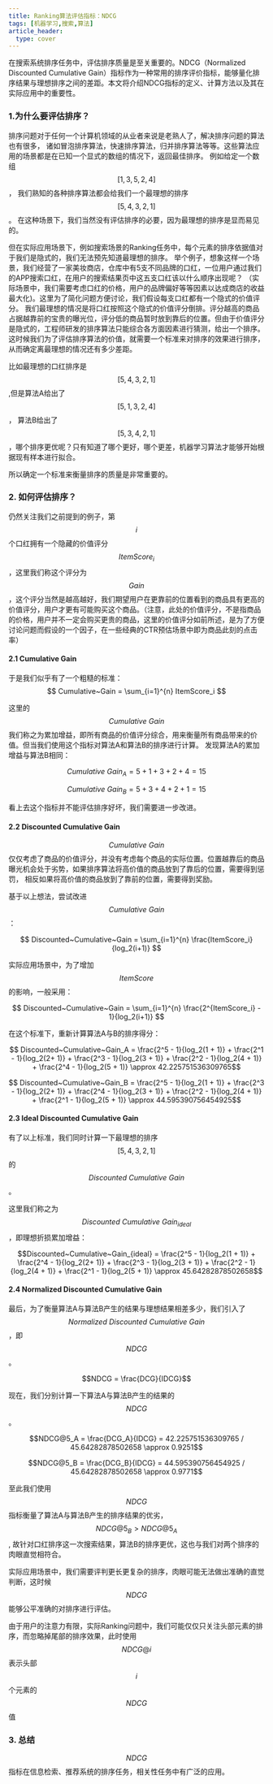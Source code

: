 ```yaml
---
title: Ranking算法评估指标：NDCG
tags: [机器学习,搜索,算法]
article_header:
  type: cover
---
```

在搜索系统排序任务中，评估排序质量是至关重要的。NDCG（Normalized Discounted Cumulative Gain）指标作为一种常用的排序评价指标，能够量化排序结果与理想排序之间的差距。本文将介绍NDCG指标的定义、计算方法以及其在实际应用中的重要性。
<!--more-->

### 1.为什么要评估排序？
排序问题对于任何一个计算机领域的从业者来说是老熟人了，解决排序问题的算法也有很多，
诸如冒泡排序算法，快速排序算法，归并排序算法等等。这些算法应用的场景都是在已知一个显式的数组的情况下，返回最佳排序。
例如给定一个数组$$[1,3,5,2,4]$$， 我们熟知的各种排序算法都会给我们一个最理想的排序$$[5,4,3,2,1]$$。
在这种场景下，我们当然没有评估排序的必要，因为最理想的排序是显而易见的。

但在实际应用场景下，例如搜索场景的Ranking任务中，每个元素的排序依据值对于我们是隐式的，我们无法预先知道最理想的排序。
举个例子，想象这样一个场景，我们经营了一家美妆商店，仓库中有5支不同品牌的口红，一位用户通过我们的APP搜索口红，在用户的搜索结果页中这五支口红该以什么顺序出现呢？
（实际场景中，我们需要考虑口红的价格，用户的品牌偏好等等因素以达成商店的收益最大化)。这里为了简化问题方便讨论，我们假设每支口红都有一个隐式的价值评分。
我们最理想的情况是将口红按照这个隐式的价值评分倒排。评分越高的商品占据越靠前的宝贵的曝光位，评分低的商品暂时放到靠后的位置。但由于价值评分是隐式的，工程师研发的排序算法只能综合各方面因素进行猜测，给出一个排序。
这时候我们为了评估排序算法的价值，就需要一个标准来对排序的效果进行排序，从而确定离最理想的情况还有多少差距。

比如最理想的口红排序是$$[5,4,3,2,1]$$,但是算法A给出了$$[5,1,3,2,4]$$， 算法B给出了$$[5,3,4,2,1]$$，哪个排序更优呢？只有知道了哪个更好，哪个更差，机器学习算法才能够开始根据现有样本进行拟合。

所以确定一个标准来衡量排序的质量是非常重要的。

### 2. 如何评估排序？
仍然关注我们之前提到的例子，第$$i$$个口红拥有一个隐藏的价值评分$$ItemScore_i$$，这里我们称这个评分为$$Gain$$，这个评分当然是越高越好，我们期望用户在更靠前的位置看到的商品具有更高的价值评分，用户才更有可能购买这个商品。（注意，此处的价值评分，不是指商品的价格，用户并不一定会购买更贵的商品，这里的价值评分如前所述，是为了方便讨论问题而假设的一个因子，在一些经典的CTR预估场景中即为商品此刻的点击率）

#### 2.1 Cumulative Gain
于是我们似乎有了一个粗糙的标准：
$$ Cumulative~Gain = \sum_{i=1}^{n} ItemScore_i $$

这里的$$Cumulative~Gain$$我们称之为累加增益，即所有商品的价值评分综合，用来衡量所有商品带来的价值。但当我们使用这个指标对算法A和算法B的排序进行计算。
发现算法A的累加增益与算法B相同：

$$ Cumulative~Gain_A = 5 + 1 + 3 + 2 + 4 = 15 $$

$$ Cumulative~Gain_B = 5 + 3 + 4 + 2 + 1 = 15 $$

看上去这个指标并不能评估排序好坏，我们需要进一步改进。


#### 2.2 Discounted Cumulative Gain
$$Cumulative~Gain$$仅仅考虑了商品的价值评分，并没有考虑每个商品的实际位置。位置越靠后的商品曝光机会处于劣势，如果排序算法将高价值的商品放到了靠后的位置，需要得到惩罚，
相反如果将高价值的商品放到了靠前的位置，需要得到奖励。

基于以上想法，尝试改进$$Cumulative~Gain$$：

$$ Discounted~Cumulative~Gain = \sum_{i=1}^{n} \frac{ItemScore_i}{log_2(i+1)} $$

实际应用场景中，为了增加$$ItemScore$$的影响，一般采用：

$$ Discounted~Cumulative~Gain = \sum_{i=1}^{n} \frac{2^{ItemScore_i} - 1}{log_2(i+1)} $$

在这个标准下，重新计算算法A与B的排序得分：

$$ Discounted~Cumulative~Gain_A = \frac{2^5 - 1}{log_2(1 + 1)} + \frac{2^1 - 1}{log_2(2+ 1)} + \frac{2^3 - 1}{log_2(3 + 1)} + \frac{2^2 - 1}{log_2(4 + 1)} + \frac{2^4 - 1}{log_2(5 + 1)} \approx 42.225751536309765$$

$$ Discounted~Cumulative~Gain_B = \frac{2^5 - 1}{log_2(1 + 1)} + \frac{2^3 - 1}{log_2(2+ 1)} + \frac{2^4 - 1}{log_2(3 + 1)} + \frac{2^2 - 1}{log_2(4 + 1)} + \frac{2^1 - 1}{log_2(5 + 1)} \approx 44.595390756454925$$

#### 2.3 Ideal Discounted Cumulative Gain
有了以上标准，我们同时计算一下最理想的排序$$[5,4,3,2,1]$$的$$Discounted~Cumulative~Gain$$。

这里我们称之为$$Discounted~Cumulative~Gain_{ideal}$$，即理想折损累加增益：

$$Discounted~Cumulative~Gain_{ideal} = \frac{2^5 - 1}{log_2(1 + 1)} + \frac{2^4 - 1}{log_2(2+ 1)} + \frac{2^3 - 1}{log_2(3 + 1)} + \frac{2^2 - 1}{log_2(4 + 1)} + \frac{2^1 - 1}{log_2(5 + 1)} \approx  45.64282878502658$$



#### 2.4 Normalized Discounted Cumulative Gain
最后，为了衡量算法A与算法B产生的结果与理想结果相差多少，我们引入了$$Normalized~Discounted~Cumulative~Gain$$，即$$NDCG$$。

$$NDCG = \frac{DCG}{IDCG}$$

现在，我们分别计算一下算法A与算法B产生的结果的$$NDCG$$。

$$NDCG@5_A = \frac{DCG_A}{IDCG} = 42.225751536309765 / 45.64282878502658 \approx 0.9251$$

$$NDCG@5_B = \frac{DCG_B}{IDCG} = 44.595390756454925 / 45.64282878502658 \approx 0.9771$$

至此我们使用$$NDCG$$指标衡量了算法A与算法B产生的排序结果的优劣，$$NDCG@5_B  > NDCG@5_A$$, 故针对口红排序这一次搜索结果，算法B的排序更优，这也与我们对两个排序的肉眼直觉相符合。

实际应用场景中，我们需要评判更长更复杂的排序，肉眼可能无法做出准确的直觉判断，这时候$$NDCG$$能够公平准确的对排序进行评估。

由于用户的注意力有限，实际Ranking问题中，我们可能仅仅只关注头部元素的排序，而忽略掉尾部的排序效果，此时使用$$NDCG@i$$表示头部$$i$$个元素的$$NDCG$$值

### 3. 总结
$$NDCG$$指标在信息检索、推荐系统的排序任务，相关性任务中有广泛的应用。